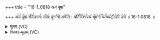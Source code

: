 +++
title = "16-1_0818 अयं पूषा"

+++
अ꣣यं꣢ पू꣣षा꣢ र꣣यि꣢उभगः꣣ सो꣡मः꣢ पुना꣣नो꣡ अ꣢र्षति। प꣢ति꣣र्वि꣡श्व꣢स्य꣣ भू꣡म꣢नो꣣꣬ व्य꣢꣯ख्य꣣द्रो꣡द꣢सी उ꣣भे꣢ ॥ 16-1:0818 ॥

<details><summary>मूलम् (VC)</summary>

अ꣣यं꣢ पू꣣षा꣢ र꣣यि꣢꣫र्भगः꣣ सो꣡मः꣢ पुना꣣नो꣡ अ꣢र्षति । प꣢ति꣣र्वि꣡श्व꣢स्य꣣ भू꣡म꣢नो꣣꣬ व्य꣢꣯ख्य꣣द्रो꣡द꣢सी उ꣣भे꣢ ॥८१८॥
</details>

<details><summary>विस्वर-मूलम् (VC)</summary>

अयं पूषा रयिर्भगः सोमः पुनानो अर्षति । पतिर्विश्वस्य भूमनो व्यख्यद्रोदसी उभे ॥८१८॥
</details>